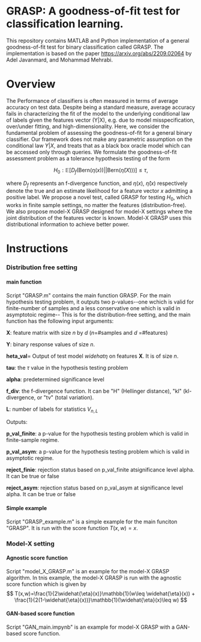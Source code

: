 # GRASP: A goodness-of-fit test for classification learning.
This repository contains MATLAB and Python implementation of a general goodness-of-fit test for binary classification called GRASP. The implementation is based on the paper https://arxiv.org/abs/2209.02064 by Adel Javanmard, and Mohammad Mehrabi. 
# Overview
The Performance of classifiers is often measured in terms of average accuracy on test data. Despite being a standard measure, average accuracy fails in characterizing the fit of the model to the underlying conditional law of labels given the features vector (Y|X), e.g. due to model misspecification, over/under fitting, and high-dimensionality. Here, we consider the fundamental problem of assessing the goodness-of-fit for a general binary classifier. Our framework does not make any parametric assumption on the conditional law $Y|X$, and treats that as a black box oracle model which can be accessed only through queries. We formulate the goodness-of-fit assessment problem as a tolerance hypothesis testing of the form

$$
H_0:\mathbb{E}\bigg[ D_f\Big( \mathsf{Bern}(\eta(x)) || \mathsf{Bern}(\widehat{\eta}(X)) \Big) \bigg]\leq \tau,
$$

where $D_f$ represents an f-divergence function, and $\eta(x)$, $\widehat{\eta}(x)$ respectively denote the true and an estimate likelihood for a feature vector $x$ admitting a positive label. We propose a novel test, called GRASP for testing $H_0$, which works in finite sample settings, no matter the features (distribution-free). We also propose model-X GRASP designed for model-X settings where the joint distribution of the features vector is known. Model-X GRASP uses this distributional information to achieve better power. 

# Instructions

### Distribution free setting ###
#### main function ####

Script "GRASP.m" contains the main function GRASP. For the main hypothesis testing problem, it outputs two p-values--one wchich is valid for finite-number of samples and a less conservative one which is valid in asymptotoic regime--  This is for the distribution-free setting, and the main function has the following input arguments:

**X**: feature matrix with size $n$ by $d$  ($n$=#samples and $d$ =#features)

**Y**: binary response values of size $n$. 


**heta_val**= Output of test model $widehat{\eta}$ on features $\mathbf{X}$. It is of size $n$. 


**tau**: the $\tau$ value in the hypothesis testing problem


**alpha**: predetermined significance level 


**f_div**: the f-divergence function. It can be "H" (Hellinger distance), "kl" (kl-divergence, or "tv" (total variation).


**L**: number of labels for statistics $V_{n,L}$


Outputs:


**p_val_finite**: a p-value for the hypothesis testing problem which is valid in finite-sample regime.


**p_val_asym**:  a p-value for the hypothesis testing problem which is valid in asymptotic regime.


**reject_finie**: rejection status based on p_val_finite atsignificance level alpha. It can be true or false


**reject_asym**: rejection status based on p_val_asym at significance level alpha. It can be true or false

#### Simple example ####
Script "GRASP_example.m" is a simple example for the main funciton "GRASP". It is run with the score function $T(x,w)=x$. 

### Model-X setting ###
#### Agnostic score function ####
Script "model_X_GRASP.m" is an example for the model-X GRASP algorithm. In tnis example, the model-X GRASP is run with the agnostic score function which is given by
$$ T(x,w)=\frac{1}{2\widehat{\eta}(x)}\mathbb{1}(w\leq \widehat{\eta}(x)) + \frac{1}{2(1-\widehat{\eta}(x))}\mathbb{1}(\widehat{\eta}(x)\leq w)    $$
#### GAN-based score function ####

Script "GAN_main.impynb" is an example for model-X GRASP with a GAN-based score function.






